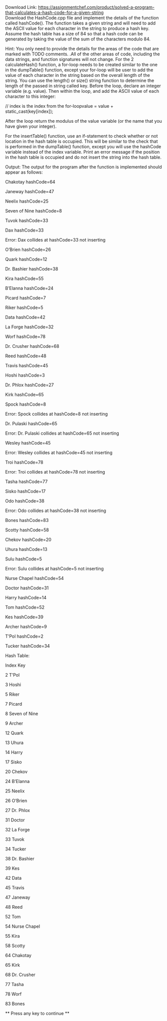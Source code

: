 Download Link: https://assignmentchef.com/product/solved-a-program-that-calculates-a-hash-code-for-a-given-string
<br>
Download the HashCode.cpp file and implement the details of the function called hashCode(). The function takes a given string and will need to add the ASCII value for each character in the string to produce a hash key. Assume the hash table has a size of 84 so that a hash code can be generated by taking the value of the sum of the characters modulo 84.

Hint: You only need to provide the details for the areas of the code that are marked with TODO comments. .All of the other areas of code, including the data strings, and function signatures will not change. For the 2 calculateHash() function, a for-loop needs to be created similar to the one in the dumpTable() function, except your for-loop will be user to add the value of each character in the string based on the overall length of the string. You can use the length() or size() string function to determine the length of the passed in string called key. Before the loop, declare an integer variable (e.g. value). Then within the loop, and add the ASCII value of each character to this integer:

// index is the index from the for-loopvalue = value + static_cast(key[index]);

After the loop return the modulus of the value variable (or the name that you have given your integer).

For the insertTable() function, use an if-statement to check whether or not location in the hash table is occupied. This will be similar to the check that is performed in the dumpTable() function, except you will use the hashCode variable instead of the index variable. Print an error message if the position in the hash table is occupied and do not insert the string into the hash table.

Output: The output for the program after the function is implemented should appear as follows:

Chakotay hashCode=64

Janeway hashCode=47

Neelix hashCode=25

Seven of Nine hashCode=8

Tuvok hashCode=33

Dax hashCode=33

Error: Dax collides at hashCode=33 not inserting

O’Brien hashCode=26

Quark hashCode=12

Dr. Bashier hashCode=38

Kira hashCode=55

B’Elanna hashCode=24

Picard hashCode=7

Riker hashCode=5

Data hashCode=42

La Forge hashCode=32

Worf hashCode=78

Dr. Crusher hashCode=68

Reed hashCode=48

Travis hashCode=45

Hoshi hashCode=3

Dr. Phlox hashCode=27

Kirk hashCode=65

Spock hashCode=8

Error: Spock collides at hashCode=8 not inserting

Dr. Pulaski hashCode=65

Error: Dr. Pulaski collides at hashCode=65 not inserting

Wesley hashCode=45

Error: Wesley collides at hashCode=45 not inserting

Troi hashCode=78

Error: Troi collides at hashCode=78 not inserting

Tasha hashCode=77

Sisko hashCode=17

Odo hashCode=38

Error: Odo collides at hashCode=38 not inserting

Bones hashCode=83

Scotty hashCode=58

Chekov hashCode=20

Uhura hashCode=13

Sulu hashCode=5

Error: Sulu collides at hashCode=5 not inserting

Nurse Chapel hashCode=54

Doctor hashCode=31

Harry hashCode=14

Tom hashCode=52

Kes hashCode=39

Archer hashCode=9

T’Pol hashCode=2

Tucker hashCode=34

Hash Table:

Index Key

2 T’Pol

3 Hoshi

5 Riker

7 Picard

8 Seven of Nine

9 Archer

12 Quark

13 Uhura

14 Harry

17 Sisko

20 Chekov

24 B’Elanna

25 Neelix

26 O’Brien

27 Dr. Phlox

31 Doctor

32 La Forge

33 Tuvok

34 Tucker

38 Dr. Bashier

39 Kes

42 Data

45 Travis

47 Janeway

48 Reed

52 Tom

54 Nurse Chapel

55 Kira

58 Scotty

64 Chakotay

65 Kirk

68 Dr. Crusher

77 Tasha

78 Worf

83 Bones

** Press any key to continue **
